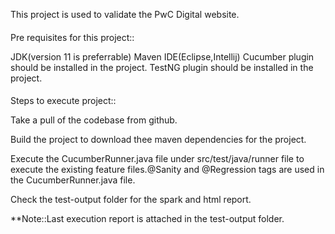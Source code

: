 This project is used to validate the PwC Digital website.

####
Pre requisites for this project::

JDK(version 11 is preferrable)
Maven
IDE(Eclipse,Intellij)
Cucumber plugin should be installed in the project.
TestNG plugin should be installed in the project.

####
Steps to execute project::

Take a pull of the codebase from github.

Build the project to download thee maven dependencies for the project.

Execute the CucumberRunner.java file under src/test/java/runner file to execute the existing feature files.@Sanity and @Regression tags are used in the CucumberRunner.java file.

Check the test-output folder for the spark and html report.

**Note::Last execution report is attached in the test-output folder.